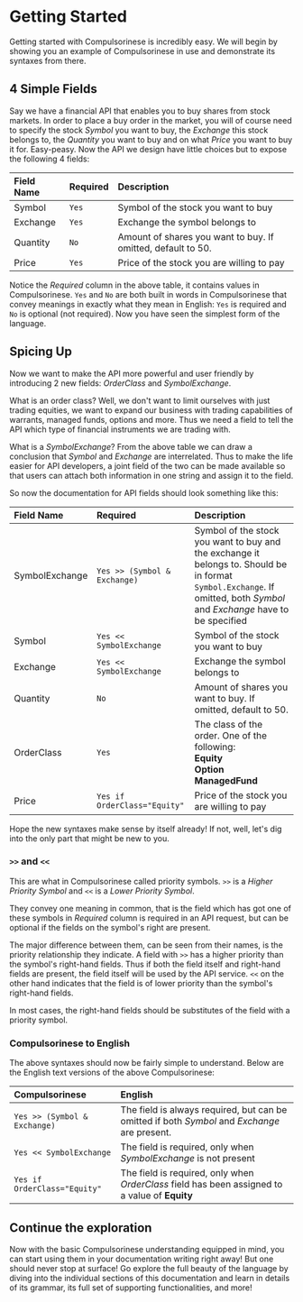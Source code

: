 # Getting Started

Getting started with Compulsorinese is incredibly easy. We will begin by showing you an example of Compulsorinese in use and demonstrate its syntaxes from there.

## 4 Simple Fields

Say we have a financial API that enables you to buy shares from stock markets. In order to place a buy order in the market, you will of course need to specify the stock _Symbol_ you want to buy, the _Exchange_ this stock belongs to, the _Quantity_ you want to buy and on what _Price_ you want to buy it for. Easy-peasy. Now the API we design have little choices but to expose the following 4 fields:

| Field Name | Required | Description |
| :--- | :--- | :--- |
| Symbol | `Yes` | Symbol of the stock you want to buy |
| Exchange | `Yes` | Exchange the symbol belongs to |
| Quantity | `No` | Amount of shares you want to buy. If omitted, default to 50. |
| Price | `Yes` | Price of the stock you are willing to pay |

Notice the _Required_ column in the above table, it contains values in Compulsorinese. `Yes` and `No` are both built in words in Compulsorinese that convey meanings in exactly what they mean in English: `Yes` is required and `No` is optional \(not required\). Now you have seen the simplest form of the language.

## Spicing Up

Now we want to make the API more powerful and user friendly by introducing 2 new fields: _OrderClass_ and _SymbolExchange_.

What is an order class? Well, we don't want to limit ourselves with just trading equities, we want to expand our business with trading capabilities of warrants, managed funds, options and more. Thus we need a field to tell the API which type of financial instruments we are trading with. 

What is a _SymbolExchange_? From the above table we can draw a conclusion that _Symbol_ and _Exchange_ are interrelated. Thus to make the life easier for API developers, a joint field of the two can be made available so that users can attach both information in one string and assign it to the field. 

So now the documentation for API fields should look something like this:

| Field Name | Required | Description |
| :--- | :--- | :--- |
| SymbolExchange | `Yes >> (Symbol & Exchange)` | Symbol of the stock you want to buy and the exchange it belongs to. Should be in format `Symbol.Exchange`. If omitted, both _Symbol_ and _Exchange_ have to be specified |
| Symbol | `Yes << SymbolExchange` | Symbol of the stock you want to buy |
| Exchange | `Yes << SymbolExchange` | Exchange the symbol belongs to |
| Quantity | `No` | Amount of shares you want to buy. If omitted, default to 50. |
| OrderClass | `Yes` | The class of the order. One of the following: <br/>**Equity**<br/>**Option**<br/>**ManagedFund** |
| Price | `Yes if OrderClass="Equity"` | Price of the stock you are willing to pay |

Hope the new syntaxes make sense by itself already! If not, well, let's dig into the only part that might be new to you. 

### `>>` and `<<`

This are what in Compulsorinese called priority symbols. `>>` is a _Higher Priority Symbol_ and `<<` is a _Lower Priority Symbol_. 

They convey one meaning in common, that is the field which has got one of these symbols in _Required_ column is required in an API request, but can be optional if the fields on the symbol's right are present. 

The major difference between them, can be seen from their names, is the priority relationship they indicate. A field with `>>` has a higher priority than the symbol's right-hand fields. Thus if both the field itself and right-hand fields are present, the field itself will be used by the API service. `<<` on the other hand indicates that the field is of lower priority than the symbol's right-hand fields.

In most cases, the right-hand fields should be substitutes of the field with a priority symbol.

### Compulsorinese to English

The above syntaxes should now be fairly simple to understand. Below are the English text versions of the above Compulsorinese:

| Compulsorinese | English |
| :--- | :--- |
| `Yes >> (Symbol & Exchange)` | The field is always required, but can be omitted if both _Symbol_ and _Exchange_ are present. |
| `Yes << SymbolExchange` | The field is required, only when _SymbolExchange_ is not present |
| `Yes if OrderClass="Equity"` | The field is required, only when _OrderClass_ field has been assigned to a value of **Equity** |


## Continue the exploration

Now with the basic Compulsorinese understanding equipped in mind, you can start using them in your documentation writing right away! But one should never stop at surface! Go explore the full beauty of the language by diving into the individual sections of this documentation and learn in details of its grammar, its full set of supporting functionalities, and more!
